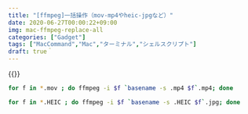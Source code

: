 ```yaml
---
title: "[ffmpeg]一括操作（mov-mp4やheic-jpgなど）"
date: 2020-06-27T00:00:22+09:00
img: mac-ffmpeg-replace-all
categories: ["Gadget"]
tags: ["MacCommand","Mac","ターミナル","シェルスクリプト"]
draft: true＾
---
```




{{<blogcard url="https://qiita.com/3attoC/items/ee75825be2b22c57bc41">}}

```sh
for f in *.mov ; do ffmpeg -i $f `basename -s .mp4 $f`.mp4; done
```



```sh
for f in *.HEIC ; do ffmpeg -i $f `basename -s .HEIC $f`.jpg; done
```

